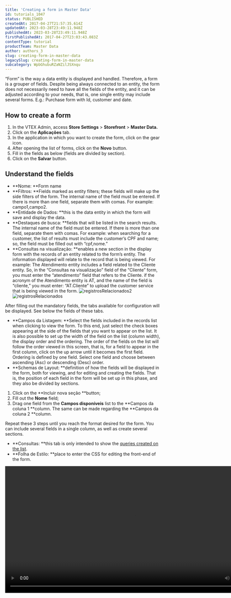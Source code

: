 ```yaml
---
title: 'Creating a form in Master Data'
id: tutorials_1047
status: PUBLISHED
createdAt: 2017-04-27T21:57:35.614Z
updatedAt: 2023-03-28T23:49:11.948Z
publishedAt: 2023-03-28T23:49:11.948Z
firstPublishedAt: 2017-04-27T23:03:43.083Z
contentType: tutorial
productTeam: Master Data
author: authors_3
slug: creating-form-in-master-data
legacySlug: creating-form-in-master-data
subcategory: WpbGhubuRZaNZilJSXnqu
---
```


“Form” is the way a data entity is displayed and handled. Therefore, a form is a grouper of fields. Despite being always connected to an entity, the form does not necessarily need to have all the fields of the entity, and it can be adjusted according to your needs, that is, one single entity may include several forms. E.g.: Purchase form with Id, customer and date.

## How to create a form

1. In the VTEX Admin, access **Store Settings** > **Storefront** > **Master Data.**
2. Click on the **Aplicações** tab.
3. In the application in which you want to create the form, click on the gear icon.
4. After opening the list of forms, click on the **Novo** button.
5. Fill in the fields as below (fields are divided by section).
6. Click on the **Salvar** button.

## Understand the fields

- **Nome: **Form name
- **Filtros: **Fields marked as entity filters; these fields will make up the side filters of the form. The internal name of the field must be entered. If there is more than one field, separate them with comas. For example: campo1,campo2.
- **Entidade de Dados: **this is the data entity in which the form will save and display the data.
- **Destaques de busca: **fields that will be listed in the search results. The internal name of the field must be entered. If there is more than one field, separate them with comas. For example: when searching for a customer, the list of results must include the customer’s CPF and name; so, the field must be filled out with “cpf,nome.”
- **Consultas na visualização: **enables a new section in the display form with the records of an entity related to the form’s entity. The information displayed will relate to the record that is being viewed. For example: The Atendimento entity includes a field related to the Cliente entity. So, in the “Consultas na visualização” field of the “Cliente” form, you must enter the “atendimento” field that refers to the Cliente. if the acronym of the Atendimento entity is AT, and the name of the field is “cliente,” you must enter: “AT.Cliente” to upload the customer service that is being viewed in the form. ![registrosRelacionados2](//images.contentful.com/alneenqid6w5/2NrlYdzzR66Og4waCIekGe/e4d47ef3e257c749c09c0c9151383c45/registrosRelacionados2.png)![registrosRelacionados](//images.contentful.com/alneenqid6w5/3j6iBpbL7ao6soYaME4e2a/d80177bdf01586c97f1321c74c881ac3/registrosRelacionados-1.png)

After filling out the mandatory fields, the tabs available for configuration will be displayed. See below the fields of these tabs.

- **Campos da Listagem: **Select the fields included in the records list when clicking to view the form. To this end, just select the check boxes appearing at the side of the fields that you want to appear on the list. It is also possible to set up the width of the field on the list (column width), the display order and the ordering. The order of the fields on the list will follow the order viewed in this screen, that is, for a field to appear in the first column, click on the up arrow until it becomes the first field. Ordering is defined by one field. Select one field and choose between ascending (Asc) or descending (Desc) order.
- **Schemas de Layout: **definition of how the fields will be displayed in the form, both for viewing, and for editing and creating the fields. That is, the position of each field in the form will be set up in this phase, and they also be divided by sections.

1. Click on the **Incluir nova seção **button;
2. Fill out the **Nome** field;
3. Drag one field from the **Campos disponíveis** list to the **Campos da coluna 1 **column. The same can be made regarding the **Campos da coluna 2 **column. 

Repeat these 3 steps until you reach the format desired for the form. You can include several fields in a single column, as well as create several sections.

- **Consultas: **this tab is only intended to show the [queries created on the list](/en/tutorial/creating-a-personalized-master-data-query/).
- **Folha de Estilo: **place to enter the CSS for editing the front-end of the form.

<video class="wp-video-shortcode" id="video-1047-3" width="840" height="411" preload="metadata" controls="controls"><source type="video/mp4" src="//assets.contentful.com/alneenqid6w5/7oRARnBsVamuk8iQ0mogQa/438e55214f38f7f16634da4fbc238d68/CriandoFormulario-1.mp4?_=3" /></video>
